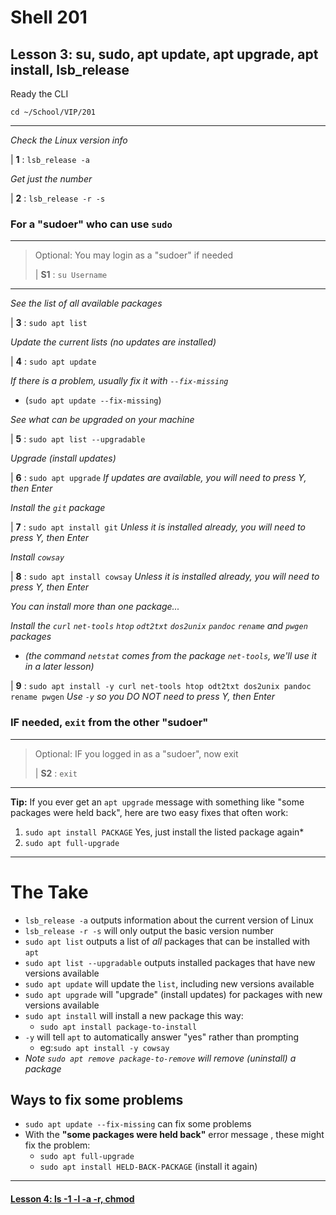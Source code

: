 # Shell 201
## Lesson 3: su, sudo, apt update, apt upgrade, apt install, lsb_release

Ready the CLI

`cd ~/School/VIP/201`

___

*Check the Linux version info*

| **1** : `lsb_release -a`

*Get just the number*

| **2** : `lsb_release -r -s`

### For a "sudoer" who can use `sudo`
>
___
> Optional: You may login as a "sudoer" if needed
>
> | **S1** : `su Username`
>
___

*See the list of all available packages*

| **3** : `sudo apt list`

*Update the current lists (no updates are installed)*

| **4** : `sudo apt update`

*If there is a problem, usually fix it with `--fix-missing`*
- (`sudo apt update --fix-missing`)

*See what can be upgraded on your machine*

| **5** : `sudo apt list --upgradable`

*Upgrade (install updates)*

| **6** : `sudo apt upgrade` *If updates are available, you will need to press Y, then Enter*

*Install the `git` package*

| **7** : `sudo apt install git` *Unless it is installed already, you will need to press Y, then Enter*

*Install `cowsay`*

| **8** : `sudo apt install cowsay` *Unless it is installed already, you will need to press Y, then Enter*

*You can install more than one package...*

*Install the `curl` `net-tools` `htop` `odt2txt` `dos2unix` `pandoc` `rename` and `pwgen` packages*
- *(the command `netstat` comes from the package `net-tools`, we'll use it in a later lesson)*

| **9** : `sudo apt install -y curl net-tools htop odt2txt dos2unix pandoc rename pwgen` *Use `-y` so you DO NOT need to press Y, then Enter*

### IF needed, `exit` from the other "sudoer"
>
___
> Optional: IF you logged in as a "sudoer", now exit
>
> | **S2** : `exit`
>
___

**Tip:** If you ever get an `apt upgrade` message with something like "some packages were held back", here are two easy fixes that often work:

1. `sudo apt install PACKAGE` Yes, just install the listed package again*
2. `sudo apt full-upgrade`

___

# The Take

- `lsb_release -a` outputs information about the current version of Linux
- `lsb_release -r -s` will only output the basic version number
- `sudo apt list` outputs a list of *all* packages that can be installed with `apt`
- `sudo apt list --upgradable` outputs installed packages that have new versions available
- `sudo apt update` will update the `list`, including new versions available
- `sudo apt upgrade` will "upgrade" (install updates) for packages with new versions available
- `sudo apt install` will install a new package this way:
  - `sudo apt install package-to-install`
- `-y` will tell `apt` to automatically answer "yes" rather than prompting
  - eg:`sudo apt install -y cowsay`
- *Note `sudo apt remove package-to-remove` will remove (uninstall) a package*
## Ways to fix some problems
- `sudo apt update --fix-missing` can fix some problems
- With the **"some packages were held back"** error message , these might fix the problem:
  - `sudo apt full-upgrade`
  - `sudo apt install HELD-BACK-PACKAGE` (install it again)

___

#### [Lesson 4: ls -1 -l -a -r, chmod](https://github.com/inkVerb/vip/blob/master/201-shell/Lesson-04.md)

